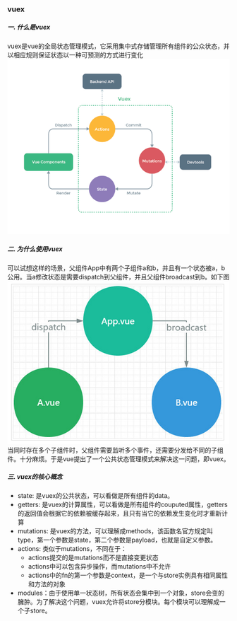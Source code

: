 ### vuex
##### 一. 什么是vuex
vuex是vue的全局状态管理模式，它采用集中式存储管理所有组件的公众状态，并以相应规则保证状态以一种可预测的方式进行变化
![avatar](./image_1bqru9fcu1pq917q61ktk18cn1sov9.png)

##### 二. 为什么使用vuex
可以试想这样的场景，父组件App中有两个子组件a和b，并且有一个状态被a，b公用。当a修改状态是需要dispatch到父组件，并且父组件broadcast到b。如下图
![avatar](./image_1bqruul922q0146t1tjr1u91173bm.png)
当同时存在多个子组件时，父组件需要监听多个事件，还需要分发给不同的子组件。十分麻烦。于是vue提出了一个公共状态管理模式来解决这一问题，即vuex。

##### 三. vuex的核心概念
* state: 是vuex的公共状态，可以看做是所有组件的data。
* getters: 是vuex的计算属性，可以看做是所有组件的couputed属性，getters的返回值会根据它的依赖被缓存起来，且只有当它的依赖发生变化时才重新计算
* mutations: 是vuex的方法，可以理解成methods，该函数名官方规定叫type，第一个参数是state，第二个参数是payload，也就是自定义参数。
* actions: 类似于mutations，不同在于：
  * actions提交的是mutations而不是直接变更状态
  * actions中可以包含异步操作，而mutations中不允许
  * actions中的fn的第一个参数是context，是一个与store实例具有相同属性和方法的对象
* modules：由于使用单一状态树，所有状态会集中到一个对象，store会变的臃肿。为了解决这个问题，vuex允许将store分模块。每个模块可以理解成一个子store。


